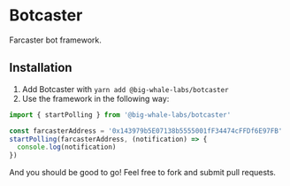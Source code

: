 # Botcaster

Farcaster bot framework.

## Installation

1. Add Botcaster with `yarn add @big-whale-labs/botcaster`
2. Use the framework in the following way:

```ts
import { startPolling } from '@big-whale-labs/botcaster'

const farcasterAddress = '0x143979b5E07138b5555001fF34474cFFDf6E97FB'
startPolling(farcasterAddress, (notification) => {
  console.log(notification)
})
```

And you should be good to go! Feel free to fork and submit pull requests.
